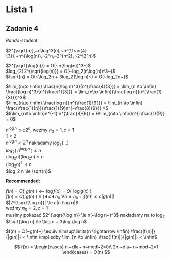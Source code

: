 # Lista 1

## Zadanie 4

*Rando-student:*

$2^{\sqrt{n}},~n\log^3(n),~n^{\frac{4}{3}},~n^{\log(n)},~2^n,~2^{n^2},~2^{2^n}$

$2^{\sqrt{\log(n)}} = O(~n(\log(n))^3~)$\
$log_{2}2^{\sqrt{log(n)}} = O(~log_2(n\log(n))^3~)$\
$\sqrt{n} = O(~\log_2n + 3log_2(\log n)~) = O(~log_2n~)$

$\lim_{n\to \infin} \frac{n(\log n)^3}{n^{\frac{4}{3}}} = \lim_{n \to \infin} \frac{(log n)^3}{n^{\frac{1}{3}}} = \lim_{n\to \infin}(\frac{log n}{n^{\frac{1}{3}}})^3$\
$\lim_{n\to \infin} \frac{log n}{n^{\frac{1}{9}}} = \lim_{n \to \infin} \frac{\frac{1}{n}}{\frac{1}{9}n^{-\frac{8}{9}}} =$\
$9\lim_{n\to \infin}n^{-1} n^{\frac{8}{9}} = 9\lim_{n\to \infin}n^{-\frac{1}{9}} = 0$

$n^{\log n} \le c2^n$, weźmy $n_0 = 1, c = 1$\
$1 < 2$\
$n^{\log n} < 2^n$ nakładamy $log_2(...)$\
$log_2(~n^{\log_2 n}~) \le n$\
$(\log_2 n)(\log_2 n) \le n$\
$(\log_2 n)^2 \le n$\
$log_2 n \le \sqrt{n}$

**Recommended:**

$f(n) = O(~g(n)~) \impliedby \log f(x) = O(~\log g(x)~)$\
$f(n) = O(~g(n)~) \equiv (\exists~c\exists~n_0~\forall n \ge n_0: |f(n)| \le c|g(n)|)$\
$|2^{\sqrt{\log n}}| \le c|n \log n|$\
weźmy $n_0 = 2, c = 1$\
musimy pokazać $2^{\sqrt{\log n}} \le n(~\log n~)^3$ nakładamy na to $\log_2$\
$\sqrt{\log n} \le \log n + 3\log \log n$

$f(n) = O(~g(n)~) \equiv \limsup\limits{n \rightarrow \infin} \frac{|f(n)|}{|g(n)|} < \infin \impliedby \lim_{n \to \infin} \frac{|f(n)|}{|g(n)|} < \infin$

$$
f(n) =
\begin{cases}
  n ~dla~ n~mod~2=0\\
  2n ~dla~ n~mod~2=1
\end{cases}
= O(n)
$$


